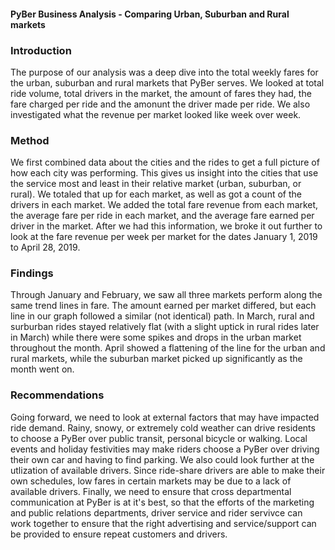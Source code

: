 #### PyBer Business Analysis - Comparing Urban, Suburban and Rural markets

### Introduction
The purpose of our analysis was a deep dive into the total weekly fares for the urban, suburban and rural markets that PyBer serves. We looked at total ride volume, total drivers in the market, the amount of fares they had, the fare charged per ride and the amonunt the driver made per ride. We also investigated what the revenue per market looked like week over week.

### Method

We first combined data about the cities and the rides to get a full picture of how each city was performing. This gives us insight into the cities that use the service most and least in their relative market (urban, suburban, or rural). We totaled that up for each market, as well as got a count of the drivers in each market. We added the total fare revenue from each market, the average fare per ride in each market, and the average fare earned per driver in the market. After we had this information, we broke it out further to look at the fare revenue per week per market for the dates January 1, 2019 to April 28, 2019.

### Findings 

Through January and February, we saw all three markets perform along the same trend lines in fare. The amount earned per market differed, but each line in our graph followed a similar (not identical) path. In March, rural and surburban rides stayed relatively flat (with a slight uptick in rural rides later in March) while there were some spikes and drops in the urban market throughout the month. April showed a flattening of the line for the urban and rural markets, while the suburban market picked up significantly as the month went on. 

### Recommendations

Going forward, we need to look at external factors that may have impacted ride demand. Rainy, snowy, or extremely cold weather can drive residents to choose a PyBer over public transit, personal bicycle or walking. Local events and holiday festivities may make riders choose a PyBer over driving their own car and having to find parking. We also could look further at the utlization of available drivers. Since ride-share drivers are able to make their own schedules, low fares in certain markets may be due to a lack of available drivers. Finally, we need to ensure that cross departmental communication at PyBer is at it's best, so that the efforts of the marketing and public relations departments, driver service and rider servivce can work together to ensure that the right advertising and service/support can be provided to ensure repeat customers and drivers.

